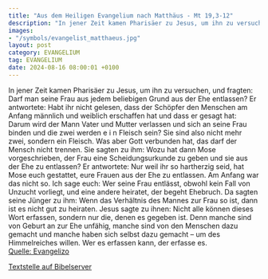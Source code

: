 ```yaml
---
title: "Aus dem Heiligen Evangelium nach Matthäus - Mt 19,3-12"
description: "In jener Zeit kamen Pharisäer zu Jesus, um ihn zu versuchen, und fragten: Darf man seine Frau aus jedem beliebigen Grund aus der Ehe entlassen? Er antwortete: Habt ihr nicht gelesen, dass der Schöpfer den Menschen am Anfang männlich und weiblich erschaffen hat und dass er gesagt ...."
images:
- "/symbols/evangelist_matthaeus.jpg"
layout: post
category: EVANGELIUM
tag: EVANGELIUM
date: 2024-08-16 08:00:01 +0100
---
```

In jener Zeit kamen Pharisäer zu Jesus, um ihn zu versuchen, und fragten: Darf man seine Frau aus jedem beliebigen Grund aus der Ehe entlassen?
Er antwortete: Habt ihr nicht gelesen, dass der Schöpfer den Menschen am Anfang männlich und weiblich erschaffen hat
und dass er gesagt hat: Darum wird der Mann Vater und Mutter verlassen und sich an seine Frau binden und die zwei werden e i n Fleisch sein?
Sie sind also nicht mehr zwei, sondern ein Fleisch.<!--more--> Was aber Gott verbunden hat, das darf der Mensch nicht trennen.
Sie sagten zu ihm: Wozu hat dann Mose vorgeschrieben, der Frau eine Scheidungsurkunde zu geben und sie aus der Ehe zu entlassen?
Er antwortete: Nur weil ihr so hartherzig seid, hat Mose euch gestattet, eure Frauen aus der Ehe zu entlassen. Am Anfang war das nicht so.
Ich sage euch: Wer seine Frau entlässt, obwohl kein Fall von Unzucht vorliegt, und eine andere heiratet, der begeht Ehebruch.
Da sagten seine Jünger zu ihm: Wenn das Verhältnis des Mannes zur Frau so ist, dann ist es nicht gut zu heiraten.
Jesus sagte zu ihnen: Nicht alle können dieses Wort erfassen, sondern nur die, denen es gegeben ist.
Denn manche sind von Geburt an zur Ehe unfähig, manche sind von den Menschen dazu gemacht und manche haben sich selbst dazu gemacht – um des Himmelreiches willen. Wer es erfassen kann, der erfasse es.<br>
[Quelle: Evangelizo](https://evangeliumtagfuertag.org/DE/gospel)

[Textstelle auf Bibelserver](https://www.bibleserver.com/EU/Matthäus19,3-12)

